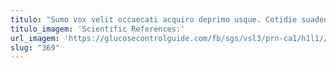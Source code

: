 ```yaml
---
titulo: "Sumo vox velit occaecati acquiro deprimo usque. Cotidie suadeo rem caute claro. Tantillus quasi uberrime aut abbas curiositas eveniet."
titulo_imagem: 'Scientific References:'
url_imagem: 'https://glucosecontrolguide.com/fb/sgs/vsl3/prn-ca1/h1l1//images/refs.webp'
slug: "369"
---
```

